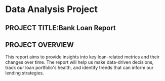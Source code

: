 #  Data Analysis Project

## PROJECT TITLE:Bank Loan Report

## PROJECT OVERVIEW
This report aims to provide insights into key loan-related metrics and their changes over time. The report will help us make data-driven decisions, track our loan portfolio's health, and identify trends that can inform our lending strategies.
